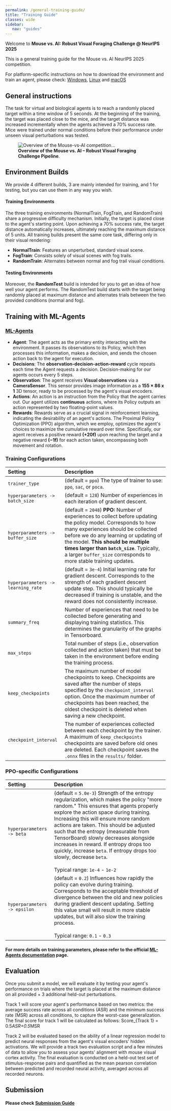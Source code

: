 ```yaml
---
permalink: /general-training-guide/
title: "Training Guide"
classes: wide
sidebar:
   nav: "guides"
---
```


Welcome to **Mouse vs. AI: Robust Visual Foraging Challenge @ NeurIPS 2025**

This is a general training guide for the Mouse vs. AI NeurIPS 2025 competition.

For platform-specific instructions on how to download the environment and train an agent, please check:
[Windows](/training-guide-win/), [Linux](/training-guide-linux/) and [macOS](/training-guide-macos/)


## General instructions
The task for virtual and biological agents is to reach a randomly placed target within a time window of 5 seconds. At the beginning of the training, the target was placed close to the mice, and the target distance was increased incrementally when the agents achieved a 70% success rate.
Mice were trained under normal conditions before their performance under unseen visual perturbations was tested. 


<figure class="competition-diagram">
  <img src="/assets/images/diagram_unity.png"
       alt="Overview of the Mouse-vs-AI competition…">

  <figcaption class="fig-caption">
    <strong> Overview of the Mouse vs. AI – Robust Visual Foraging Challenge Pipeline</strong>.
  </figcaption>
</figure>

## Environment Builds

We provide 4 different builds, 3 are mainly intended for training, and 1 for testing, but you can use them in any way you wish.

#### Training Environments
The three training environments (NormalTrain, FogTrain, and RandomTrain) share a progressive difficulty mechanism. Initially, the target is placed close to the agent's starting point. Upon achieving a 70% success rate, the target distance automatically increases, ultimately reaching the maximum distance of 5 units. All training builds present the same core task, differing only in their visual rendering:
- **NormalTrain**: Features an unperturbed, standard visual scene.
- **FogTrain**: Consists solely of visual scenes with fog trails.
- **RandomTrain**: Alternates between normal and fog trail visual conditions.

#### Testing Environments
Moreover, the **RandomTest** build is intended for you to get an idea of how well your agent performs. The RandomTest build starts with the target being randomly placed at maximum distance and alternates trials between the two provided conditions (normal and fog).

## Training with ML-Agents
### [ML-Agents](https://unity-technologies.github.io/ml-agents/)
- **Agent**: The agent acts as the primary entity interacting with the environment. It passes its observations to its Policy, which then processes this information, makes a decision, and sends the chosen action back to the agent for execution.
- **Decisions**: The **observation-decision-action-reward** cycle repeats each time the Agent requests a decision. Decision-making for our agents occurs every 5 steps.
- **Observation**: The agent receives **Visual observations** via a **CameraSensor**.  This sensor provides image information as a **155 × 86 x 1** 3D tensor, ready to be processed by the agent's visual encoders.
- **Actions**: An action is an instruction from the Policy that the agent carries out. Our agent utilizes **continuous** actions, where its Policy outputs an action represented by two floating-point values.
- **Rewards**: Rewards serve as a crucial signal in reinforcement learning, indicating the desirability of an agent's actions. The Proximal Policy Optimization (PPO) algorithm, which we employ, optimizes the agent's choices to maximize the cumulative reward over time. Specifically, our agent receives a positive reward **(+20f)** upon reaching the target and a negative reward **(−1f)** for each action taken, encompassing both movement and rotation.

### Training Configurations

| **Setting** | **Description** |
| :---------- | :-------------- |
| `trainer_type` | (default = `ppo`) The type of trainer to use: `ppo`, `sac`, or `poca`. |
| `hyperparameters -> batch_size` | (default = `128`) Number of experiences in each iteration of gradient descent. |
| `hyperparameters -> buffer_size` | (default = `2048`) **PPO:** Number of experiences to collect before updating the policy model. Corresponds to how many experiences should be collected before we do any learning or updating of the model. **This should be multiple times larger than `batch_size`**. Typically, a larger `buffer_size` corresponds to more stable training updates. |
| `hyperparameters -> learning_rate` | (default = `3e-4`) Initial learning rate for gradient descent. Corresponds to the strength of each gradient descent update step. This should typically be decreased if training is unstable, and the reward does not consistently increase. |
| `summary_freq` | Number of experiences that need to be collected before generating and displaying training statistics. This determines the granularity of the graphs in Tensorboard. |
| `max_steps` | Total number of steps (i.e., observation collected and action taken) that must be taken in the environment before ending the training process. |
| `keep_checkpoints` | The maximum number of model checkpoints to keep. Checkpoints are saved after the number of steps specified by the `checkpoint_interval` option. Once the maximum number of checkpoints has been reached, the oldest checkpoint is deleted when saving a new checkpoint. |
| `checkpoint_interval` | The number of experiences collected between each checkpoint by the trainer. A maximum of `keep_checkpoints` checkpoints are saved before old ones are deleted. Each checkpoint saves the `.onnx` files in the `results/` folder. |

### PPO-specific Configurations

| **Setting** | **Description** |
| :---------- | :-------------- |
| `hyperparameters -> beta` | (default = `5.0e-3`) Strength of the entropy regularization, which makes the policy "more random." This ensures that agents properly explore the action space during training. Increasing this will ensure more random actions are taken. This should be adjusted such that the entropy (measurable from TensorBoard) slowly decreases alongside increases in reward. If entropy drops too quickly, increase `beta`. If entropy drops too slowly, decrease `beta`. <br><br>Typical range: `1e-4` - `1e-2` |
| `hyperparameters -> epsilon` | (default = `0.2`) Influences how rapidly the policy can evolve during training. Corresponds to the acceptable threshold of divergence between the old and new policies during gradient descent updating. Setting this value small will result in more stable updates, but will also slow the training process. <br><br>Typical range: `0.1` - `0.3` |

#### For more details on training parameters, please refer to the official [ML-Agents documentation](https://unity-technologies.github.io/ml-agents/Training-Configuration-File/) page.

## Evaluation
Once you submit a model, we will evaluate it by testing your agent's performance on trials where the target is placed at the maximum distance on all provided + 3 additional held-out perturbations.

Track 1 will score your agent's performance based on two metrics: the average success rate across  all conditions (ASR) and the minimum success rate (MSR) across all conditions, to capture the worst-case generalization. The final score for track 1 will be calculated as follows: Score_{Track 1} = 0.5*ASR+0.5*MSR

Track 2 will be evaluated based on the ability of a linear regression model to predict neural responses from the agent's visual encoders' hidden activations. We will provide a track two evaluation script and a few minutes of data to allow you to assess your agents' alignment with mouse visual cortex activity.
The final evaluation is conducted on a held-out test set of stimulus-response pairs and quantified as the mean pearson correlation between predicted and recorded neural activity, averaged across all recorded neurons.

## Submission
#### Please check [Submission Guide](/submission-guide/)
